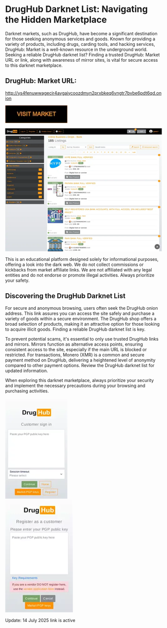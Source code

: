 # DrugHub Darknet List: Navigating the Hidden Marketplace

Darknet markets, such as DrugHub, have become a significant destination for those seeking anonymous services and goods. Known for providing a variety of products, including drugs, carding tools, and hacking services, DrugHub: Market is a well-known resource in the underground world. Seeking a reliable DrugHub darknet list? Finding a trusted DrugHub: Market URL or link, along with awareness of mirror sites, is vital for secure access to this darknet marketplace.

## DrugHub: Market URL:

http://ys4fenuwwagecir4avgajycoozdmyn2prxbkeq6vngtr7bvbe6pdt6qd.onion

[<img src="/temp/document.webp" width="200">](http://ys4fenuwwagecir4avgajycoozdmyn2prxbkeq6vngtr7bvbe6pdt6qd.onion)


<a href="http://ys4fenuwwagecir4avgajycoozdmyn2prxbkeq6vngtr7bvbe6pdt6qd.onion"><img src="/temp/temp.webp" alt="image" style="max-width: 100%;"><a>

This is an educational platform designed solely for informational purposes, offering a look into the dark web. We do not collect commissions or kickbacks from market affiliate links. We are not affiliated with any legal entities and do not endorse or promote illegal activities. Always prioritize your safety.

## Discovering the DrugHub Darknet List

For secure and anonymous browsing, users often seek the DrugHub onion address. This link assures you can access the site safely and purchase a variety of goods within a secure environment. The DrugHub shop offers a broad selection of products, making it an attractive option for those looking to acquire illicit goods. Finding a reliable DrugHub darknet list is key.

To prevent potential scams, it's essential to only use trusted DrugHub links and mirrors. Mirrors function as alternative access points, ensuring consistent access to the site, especially if the main URL is blocked or restricted. For transactions, Monero (XMR) is a common and secure payment method on DrugHub, delivering a heightened level of anonymity compared to other payment options. Review the DrugHub darknet list for updated information.

When exploring this darknet marketplace, always prioritize your security and implement the necessary precautions during your browsing and purchasing activities.


<a href="http://ys4fenuwwagecir4avgajycoozdmyn2prxbkeq6vngtr7bvbe6pdt6qd.onion"><img src="/temp/margin.webp" alt="image" style="max-width: 100%;"><a>  
<a href="http://ys4fenuwwagecir4avgajycoozdmyn2prxbkeq6vngtr7bvbe6pdt6qd.onion"><img src="/temp/layout.webp" alt="image" style="max-width: 100%;"><a>









Update:  14 July 2025 link is active